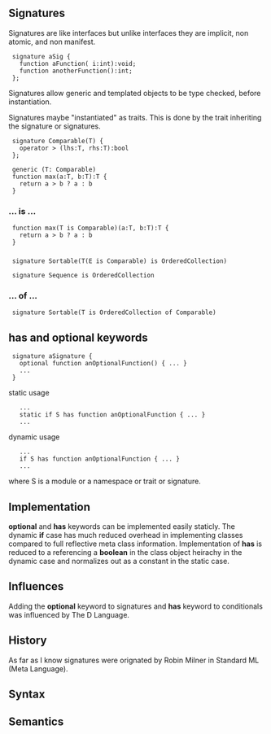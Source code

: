 ## Signatures

Signatures are like interfaces but unlike interfaces they are implicit, non atomic, and non manifest.

```
 signature aSig {
   function aFunction( i:int):void;
   function anotherFunction():int;
 };
```

Signatures allow generic and templated objects to be type checked, before instantiation.

Signatures maybe "instantiated" as traits. This is done by the trait inheriting the signature or signatures.

```
 signature Comparable(T) {
   operator > (lhs:T, rhs:T):bool
 };
```
```
 generic (T: Comparable)
 function max(a:T, b:T):T {
   return a > b ? a : b
 }
```

### ... is ...

```
 function max(T is Comparable)(a:T, b:T):T {
   return a > b ? a : b
 }
```
###

```
 signature Sortable(T(E is Comparable) is OrderedCollection)

 signature Sequence is OrderedCollection
```
### ... of ...
```
 signature Sortable(T is OrderedCollection of Comparable)
```

## has and optional keywords
```
 signature aSignature {
   optional function anOptionalFunction() { ... }
   ...
 }
```
static usage
```
   ...
   static if S has function anOptionalFunction { ... }
   ...
```

dynamic usage
```
   ...
   if S has function anOptionalFunction { ... }
   ...
```
where S is a module or a namespace or trait or signature.

## Implementation

**optional** and **has** keywords can be implemented easily staticly. The dynamic **if** case has much reduced overhead in implementing classes compared to full reflective meta class information. Implementation of **has** is reduced to a referencing a **boolean** in the class object heirachy in the dynamic case and normalizes out as a constant in the static case.

## Influences

Adding the **optional** keyword to signatures and **has** keyword to conditionals was influenced by The D Language.

## History
As far as I know signatures were orignated by Robin Milner in Standard ML (Meta Language).

## Syntax


## Semantics

